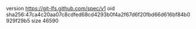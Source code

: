 version https://git-lfs.github.com/spec/v1
oid sha256:47ca4c20aa07c8cdfed68cd4293b0f4a2f67d6f20fbd66d616bf84b0929f29b5
size 46590
